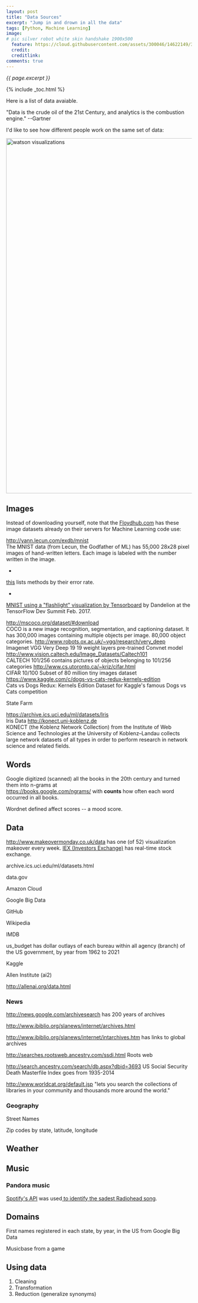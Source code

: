 ```yaml
---
layout: post
title: "Data Sources"
excerpt: "Jump in and drown in all the data"
tags: [Python, Machine Learning]
image:
# pic silver robot white skin handshake 1900x500
  feature: https://cloud.githubusercontent.com/assets/300046/14622149/306629f0-0585-11e6-961a-dc8f60dadbf6.jpg
  credit: 
  creditlink: 
comments: true
---
```

<i>{{ page.excerpt }}</i>

{% include _toc.html %}

Here is a list of data avaiable.

"Data is the crude oil of the 21st Century, and analytics is the combustion engine." --Gartner

I'd like to see how different people work on the same set of data:

<img width="963" alt="watson visualizations" src="https://cloud.githubusercontent.com/assets/300046/23342447/6c7e5bac-fc28-11e6-9a8d-112ef1836b57.png">



## Images

Instead of downloading yourself, note that the 
<a target="_blank" href="http://docs.floydhub.com/guides/datasets/">
Floydhub.com</a> has these image datasets already on their servers for Machine Learning code use:

<a target="_blank" href="http://yann.lecun.com/exdb/mnist/">
http://yann.lecun.com/exdb/mnist</a><br />
The MNIST data (from Lecun, the Godfather of ML) 
has 55,000 28x28 pixel images of hand-written letters.
Each image is labeled with the number written in the image.

   * <a target="_blank" href="https://rodrigob.github.io/are_we_there_yet/build/classification_datasets_results.html">
   this</a> lists methods by their error rate.

   * <a target="_blank" href="https://www.youtube.com/watch?v=LqLyrl-agOw&t=1h32m44s">
   MNIST using a "flashlight" visualization by Tensorboard</a> 
   by Dandelion at the TensorFlow Dev Summit Feb. 2017.

<a target="_blank" href="http://mscoco.org/dataset/#download">
http://mscoco.org/dataset/#download</a><br />
COCO is a new image recognition, segmentation, and captioning dataset. 
It has 300,000 images containing multiple objects per image.
80,000 object categories.

<a target="_blank" href="http://www.robots.ox.ac.uk/~vgg/research/very_deep/">
http://www.robots.ox.ac.uk/~vgg/research/very_deep</a><br />
Imagenet VGG Very Deep 19
19 weight layers pre-trained Convnet model

<a target="_blank" href="http://www.vision.caltech.edu/Image_Datasets/Caltech101/">
http://www.vision.caltech.edu/Image_Datasets/Caltech101</a><br />
CALTECH 101/256
contains pictures of objects belonging to 101/256 categories

<a target="_blank" href="http://www.cs.utoronto.ca/~kriz/cifar.html">
http://www.cs.utoronto.ca/~kriz/cifar.html</a><br />
CIFAR 10/100
Subset of 80 million tiny images dataset

<a target="_blank" href="https://www.kaggle.com/c/dogs-vs-cats-redux-kernels-edition">
https://www.kaggle.com/c/dogs-vs-cats-redux-kernels-edition</a><br />
Cats vs Dogs Redux: Kernels Edition
Dataset for Kaggle's famous Dogs vs Cats competition

State Farm

<a target="_blank" href="https://archive.ics.uci.edu/ml/datasets/Iris">
https://archive.ics.uci.edu/ml/datasets/Iris</a><br />
Iris Data

<a target="_blank" href="http://konect.uni-koblenz.de/">
http://konect.uni-koblenz.de</a><br />
KONECT (the Koblenz Network Collection) 
from the Institute of Web Science and Technologies at the University of Koblenz–Landau
collects large network datasets of all types in order to perform research in network science and related fields.


## Words

Google digitized (scanned) all the books in the 20th century and turned them into n-grams at<br />
https://books.google.com/ngrams/
with <strong>counts</strong> how often each word occurred in all books.

Wordnet 
defined affect scores -- a mood score.


## Data

<a target="_blank" href="http://www.makeovermonday.co.uk/data/">
http://www.makeovermonday.co.uk/data</a>
has one (of 52) visualization makeover every week.

<a target="_blank" href="http://bit.ly/2lzp3KC">
IEX (Investors Exchange)</a> has real-time stock exchange.

archive.ics.uci.edu/ml/datasets.html

data.gov

Amazon Cloud

Google Big Data

   GitHub

   Wikipedia

   IMDB 

   us_budget has dollar outlays of each bureau within all agency (branch) of the US government, by year from 1962 to 2021

Kaggle

Allen Institute (ai2)

   http://allenai.org/data.html

    
### News

   http://news.google.com/archivesearch
   has 200 years of archives

   http://www.ibiblio.org/slanews/internet/archives.html

   http://www.ibiblio.org/slanews/internet/intarchives.htm
   has links to global archives

   http://searches.rootsweb.ancestry.com/ssdi.html
   Roots web

   http://search.ancestry.com/search/db.aspx?dbid=3693
   US Social Security Death Masterfile Index goes from 1935-2014

   http://www.worldcat.org/default.jsp
   "lets you search the collections of libraries in your community and thousands more around the world." 
   

### Geography 

   Street Names

   Zip codes by state, latitude, longitude

## Weather

## Music


### Pandora music

<a target="_blank" href="https://developer.spotify.com/web-api/">
Spotify's API</a>
was used<a target="_blank" href="http://rcharlie.com/2017-02-16-fitteR-happieR/">
to identify the sadest Radiohead song</a>.


## Domains

First names registered in each state, by year, in the US
   from Google Big Data

Musicbase from a game

## Using data   

1. Cleaning
2. Transformation
3. Reduction (generalize synonyms)


